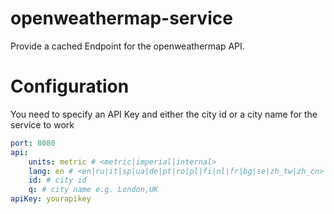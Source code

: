 # openweathermap-service
Provide a cached Endpoint for the openweathermap API.

# Configuration
You need to specify an API Key and either the city id or a city name for the service to work

```yaml
port: 8080
api:
    units: metric # <metric|imperial|internal>
    lang: en # <en|ru|it|sp|ua|de|pt|ro|pl|fi|nl|fr|bg|se|zh_tw|zh_cn>
    id: # city id
    q: # city name e.g. London,UK
apiKey: yourapikey
```

